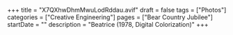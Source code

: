 +++
title = "X7QXhwDhmMwuLodRddau.avif"
draft = false
tags = ["Photos"]
categories = ["Creative Engineering"]
pages = ["Bear Country Jubilee"]
startDate = ""
description = "Beatrice (1978, Digital Colorization)"
+++
